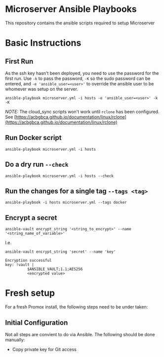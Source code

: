 # Microserver Ansible Playbooks

This repository contains the ansible scripts required to setup Microserver


# Basic Instructions

## First Run

As the ssh key hasn't been deployed, you need to use the password for the first run. Use ```-k``` to pass the password, ```-K``` so the sudo password can be entered, and ```-e 'ansible_user=<user>'``` to override the ansible user to be whomever was setup on the server.

```
ansible-playbook microserver.yml -i hosts -e 'ansible_user=<user>' -k -K
```

*NOTE:* The cloud_sync scripts won't work until ```rclone``` has been configured. See [https://acbgbca.github.io/documentation/linux/rclone](https://acbgbca.github.io/documentation/linux/rclone)

## Run Docker script

```
ansible-playbook microserver.yml -i hosts
```

## Do a dry run ```--check```

```
ansible-playbook microserver.yml -i hosts --check
```

## Run the changes for a single tag ```--tags <tag>```

```
ansible-playbook -i hosts microserver.yml --tags docker
```

## Encrypt a secret

```
ansible-vault encrypt_string '<string_to_encrypt>' --name '<string_name_of_variable>'
```

I.e.
```
ansible-vault encrypt_string 'secret' --name 'key'

Encryption successful
key: !vault |
          $ANSIBLE_VAULT;1.1;AES256
          <encrypted value>
```

# Fresh setup

For a fresh Promox install, the following steps need to be under taken:

## Initial Configuration
Not all steps are convient to do via Ansible. The following should be done manually:

* Copy private key for Git access
